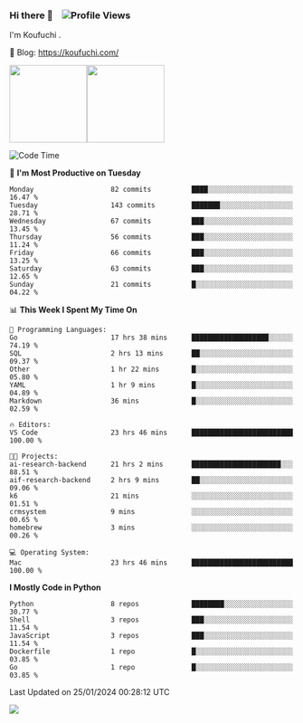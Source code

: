 ### Hi there 👋 &nbsp;&nbsp; ![Profile Views](https://komarev.com/ghpvc/?username=Koufuchi&base=200)

I'm Koufuchi . 

📔 Blog: <https://koufuchi.com/>

<img align="" height="137px" src="https://github-readme-stats-seven-nu-30.vercel.app/api?username=Koufuchi&hide=issues,contribs&show_icons=true&line_height=21&theme=radical&locale=en" /><img align="" height="137px" src="https://github-readme-stats-seven-nu-30.vercel.app/api/top-langs/?username=Koufuchi&layout=compact&hide=blade,html,css,pug,scss&theme=radical&locale=en" />

<!--START_SECTION:waka-->
![Code Time](http://img.shields.io/badge/Code%20Time-303%20hrs%2040%20mins-blue)

📅 **I'm Most Productive on Tuesday** 

```text
Monday                   82 commits          ████░░░░░░░░░░░░░░░░░░░░░   16.47 % 
Tuesday                  143 commits         ███████░░░░░░░░░░░░░░░░░░   28.71 % 
Wednesday                67 commits          ███░░░░░░░░░░░░░░░░░░░░░░   13.45 % 
Thursday                 56 commits          ███░░░░░░░░░░░░░░░░░░░░░░   11.24 % 
Friday                   66 commits          ███░░░░░░░░░░░░░░░░░░░░░░   13.25 % 
Saturday                 63 commits          ███░░░░░░░░░░░░░░░░░░░░░░   12.65 % 
Sunday                   21 commits          █░░░░░░░░░░░░░░░░░░░░░░░░   04.22 % 
```


📊 **This Week I Spent My Time On** 

```text
💬 Programming Languages: 
Go                       17 hrs 38 mins      ███████████████████░░░░░░   74.19 % 
SQL                      2 hrs 13 mins       ██░░░░░░░░░░░░░░░░░░░░░░░   09.37 % 
Other                    1 hr 22 mins        █░░░░░░░░░░░░░░░░░░░░░░░░   05.80 % 
YAML                     1 hr 9 mins         █░░░░░░░░░░░░░░░░░░░░░░░░   04.89 % 
Markdown                 36 mins             █░░░░░░░░░░░░░░░░░░░░░░░░   02.59 % 

🔥 Editors: 
VS Code                  23 hrs 46 mins      █████████████████████████   100.00 % 

🐱‍💻 Projects: 
ai-research-backend      21 hrs 2 mins       ██████████████████████░░░   88.51 % 
aif-research-backend     2 hrs 9 mins        ██░░░░░░░░░░░░░░░░░░░░░░░   09.06 % 
k6                       21 mins             ░░░░░░░░░░░░░░░░░░░░░░░░░   01.51 % 
crmsystem                9 mins              ░░░░░░░░░░░░░░░░░░░░░░░░░   00.65 % 
homebrew                 3 mins              ░░░░░░░░░░░░░░░░░░░░░░░░░   00.26 % 

💻 Operating System: 
Mac                      23 hrs 46 mins      █████████████████████████   100.00 % 
```

**I Mostly Code in Python** 

```text
Python                   8 repos             ████████░░░░░░░░░░░░░░░░░   30.77 % 
Shell                    3 repos             ███░░░░░░░░░░░░░░░░░░░░░░   11.54 % 
JavaScript               3 repos             ███░░░░░░░░░░░░░░░░░░░░░░   11.54 % 
Dockerfile               1 repo              █░░░░░░░░░░░░░░░░░░░░░░░░   03.85 % 
Go                       1 repo              █░░░░░░░░░░░░░░░░░░░░░░░░   03.85 % 
```




 Last Updated on 25/01/2024 00:28:12 UTC
<!--END_SECTION:waka-->

![](https://hit.yhype.me/github/profile?user_id=46078832)
